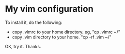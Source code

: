 
# My vim configuration #

To install it, do the following:

* copy .vimrc to your home directory. eg, "cp .vimrc ~/"
* copy .vim directory to your home. "cp -rf .vim ~/"

OK, try it. Thanks.

